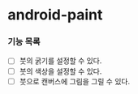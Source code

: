 # android-paint

### 기능 목록
- [ ] 붓의 굵기를 설정할 수 있다.
- [ ] 붓의 색상을 설정할 수 있다.
- [ ] 붓으로 캔버스에 그림을 그릴 수 있다.
